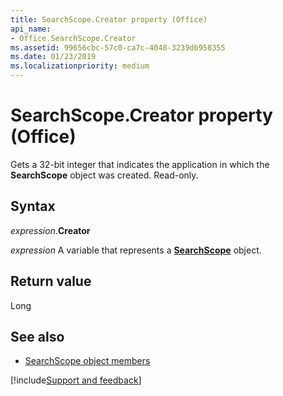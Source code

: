 ```yaml
---
title: SearchScope.Creator property (Office)
api_name:
- Office.SearchScope.Creator
ms.assetid: 99656cbc-57c0-ca7c-4048-3239db958355
ms.date: 01/23/2019
ms.localizationpriority: medium
---
```



# SearchScope.Creator property (Office)

Gets a 32-bit integer that indicates the application in which the **SearchScope** object was created. Read-only.


## Syntax

_expression_.**Creator**

_expression_ A variable that represents a **[SearchScope](Office.SearchScope.md)** object.


## Return value

Long


## See also

- [SearchScope object members](overview/Library-Reference/searchscope-members-office.md)



[!include[Support and feedback](~/includes/feedback-boilerplate.md)]
